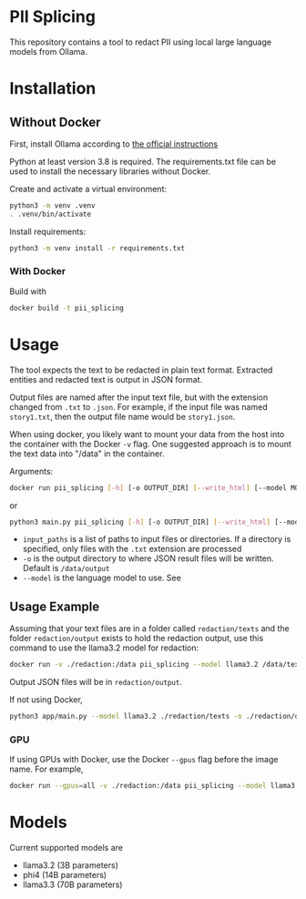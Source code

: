 # PII Splicing

This repository contains a tool to redact PII using local large language models from Ollama.

# Installation
## Without Docker

First, install Ollama according to [the official instructions](https://ollama.com/download)

Python at least version 3.8 is required.
The requirements.txt file can be used to install the necessary libraries without Docker.

Create and activate a virtual environment:
```sh
python3 -m venv .venv
. .venv/bin/activate
```

Install requirements:
```sh
python3 -m venv install -r requirements.txt
```

### With Docker

Build with
```sh
docker build -t pii_splicing
```

# Usage

The tool expects the text to be redacted in plain text format.
Extracted entities and redacted text is output in JSON format.

Output files are named after the input text file, but with the extension changed
from `.txt` to `.json`. For example, if the input file was named `story1.txt`,
then the output file name would be `story1.json`.

When using docker, you likely want to mount your data from the host into the
container with the Docker `-v` flag.
One suggested approach is to mount the text data into "/data" in the container.

Arguments:
```sh
docker run pii_splicing [-h] [-o OUTPUT_DIR] [--write_html] [--model MODEL] input_paths [input_paths ...]
```
or
```sh
python3 main.py pii_splicing [-h] [-o OUTPUT_DIR] [--write_html] [--model MODEL] input_paths [input_paths ...]
```
- `input_paths` is a list of paths to input files or directories. If a directory is specified, only files with the `.txt` extension are processed
- `-o` is the output directory to where JSON result files will be written. Default is `/data/output`
- `--model` is the language model to use. See

## Usage Example
Assuming that your text files are in a folder called `redaction/texts` and
the folder `redaction/output` exists to hold the redaction output,
use this command to use the llama3.2 model for redaction:
```sh
docker run -v ./redaction:/data pii_splicing --model llama3.2 /data/texts
```

Output JSON files will be in `redaction/output`.

If not using Docker,
```sh
python3 app/main.py --model llama3.2 ./redaction/texts -o ./redaction/output
```

### GPU
If using GPUs with Docker, use the Docker `--gpus` flag before the image name. For example,
```sh
docker run --gpus=all -v ./redaction:/data pii_splicing --model llama3.2 /data/texts
```

# Models
Current supported models are
- llama3.2 (3B parameters)
- phi4 (14B parameters)
- llama3.3 (70B parameters)